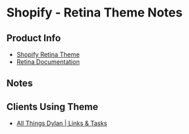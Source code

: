 
# Shopify - Retina Theme Notes

## Product Info
-   [Shopify Retina Theme](https://themes.shopify.com/themes/retina/styles/austin)
-   [Retina Documentation](https://help.outofthesandbox.com/hc/en-us)


## Notes



## Clients Using Theme
-   [All Things Dylan | Links & Tasks](https://www.amplenote.com/notes/483303ec-e89f-11ec-980c-d24a5846058e)
